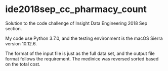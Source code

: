 # ide2018sep_cc_pharmacy_count
Solution to the code challenge of Insight Data Engineering 2018 Sep section.

My code use Python 3.7.0, and the testing environment is the macOS Sierra version 10.12.6.

The format of the input file is just as the full data set, and the output file format follows the requirement. The medinice was reversed sorted based on the total cost.
